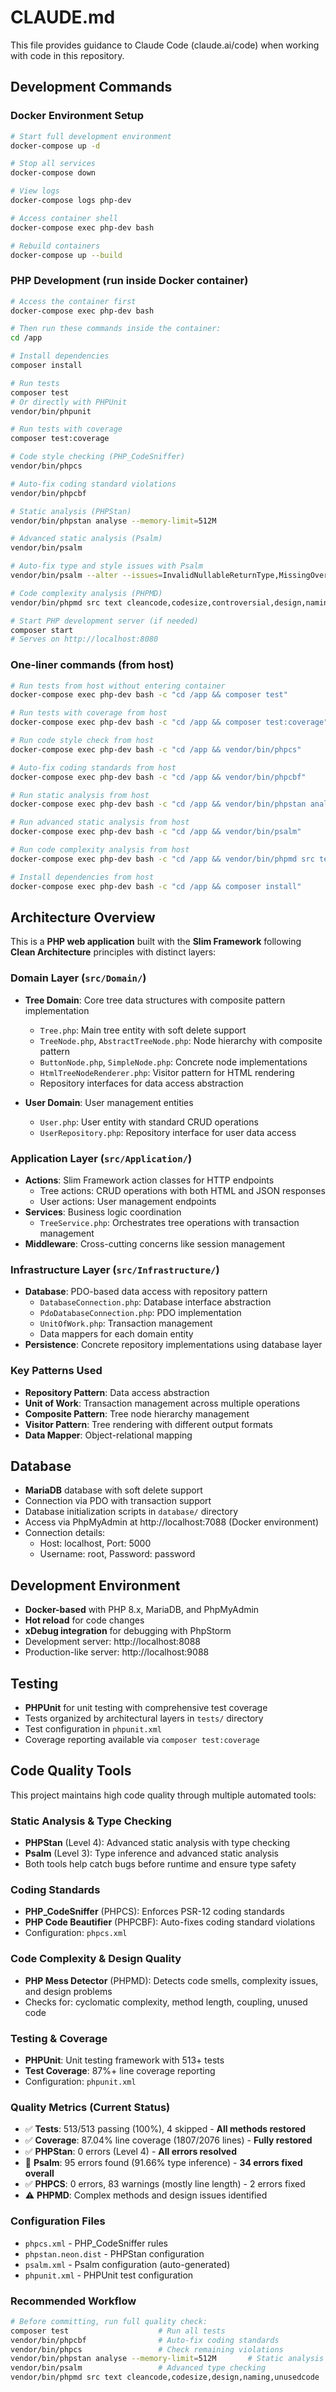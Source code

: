 # CLAUDE.md

This file provides guidance to Claude Code (claude.ai/code) when working with code in this repository.

## Development Commands

### Docker Environment Setup
```bash
# Start full development environment
docker-compose up -d

# Stop all services
docker-compose down

# View logs
docker-compose logs php-dev

# Access container shell
docker-compose exec php-dev bash

# Rebuild containers
docker-compose up --build
```

### PHP Development (run inside Docker container)
```bash
# Access the container first
docker-compose exec php-dev bash

# Then run these commands inside the container:
cd /app

# Install dependencies
composer install

# Run tests
composer test
# Or directly with PHPUnit
vendor/bin/phpunit

# Run tests with coverage
composer test:coverage

# Code style checking (PHP_CodeSniffer)
vendor/bin/phpcs

# Auto-fix coding standard violations
vendor/bin/phpcbf

# Static analysis (PHPStan)
vendor/bin/phpstan analyse --memory-limit=512M

# Advanced static analysis (Psalm)
vendor/bin/psalm

# Auto-fix type and style issues with Psalm
vendor/bin/psalm --alter --issues=InvalidNullableReturnType,MissingOverrideAttribute,UnusedVariable,PossiblyUnusedMethod,ClassMustBeFinal,MissingParamType

# Code complexity analysis (PHPMD)
vendor/bin/phpmd src text cleancode,codesize,controversial,design,naming,unusedcode

# Start PHP development server (if needed)
composer start
# Serves on http://localhost:8080
```

### One-liner commands (from host)
```bash
# Run tests from host without entering container
docker-compose exec php-dev bash -c "cd /app && composer test"

# Run tests with coverage from host
docker-compose exec php-dev bash -c "cd /app && composer test:coverage"

# Run code style check from host
docker-compose exec php-dev bash -c "cd /app && vendor/bin/phpcs"

# Auto-fix coding standards from host
docker-compose exec php-dev bash -c "cd /app && vendor/bin/phpcbf"

# Run static analysis from host  
docker-compose exec php-dev bash -c "cd /app && vendor/bin/phpstan analyse --memory-limit=512M"

# Run advanced static analysis from host
docker-compose exec php-dev bash -c "cd /app && vendor/bin/psalm"

# Run code complexity analysis from host
docker-compose exec php-dev bash -c "cd /app && vendor/bin/phpmd src text cleancode,codesize,controversial,design,naming,unusedcode"

# Install dependencies from host
docker-compose exec php-dev bash -c "cd /app && composer install"
```

## Architecture Overview

This is a **PHP web application** built with the **Slim Framework** following **Clean Architecture** principles with distinct layers:

### Domain Layer (`src/Domain/`)
- **Tree Domain**: Core tree data structures with composite pattern implementation
  - `Tree.php`: Main tree entity with soft delete support
  - `TreeNode.php`, `AbstractTreeNode.php`: Node hierarchy with composite pattern
  - `ButtonNode.php`, `SimpleNode.php`: Concrete node implementations
  - `HtmlTreeNodeRenderer.php`: Visitor pattern for HTML rendering
  - Repository interfaces for data access abstraction

- **User Domain**: User management entities
  - `User.php`: User entity with standard CRUD operations
  - `UserRepository.php`: Repository interface for user data access

### Application Layer (`src/Application/`)
- **Actions**: Slim Framework action classes for HTTP endpoints
  - Tree actions: CRUD operations with both HTML and JSON responses
  - User actions: User management endpoints
- **Services**: Business logic coordination
  - `TreeService.php`: Orchestrates tree operations with transaction management
- **Middleware**: Cross-cutting concerns like session management

### Infrastructure Layer (`src/Infrastructure/`)
- **Database**: PDO-based data access with repository pattern
  - `DatabaseConnection.php`: Database interface abstraction
  - `PdoDatabaseConnection.php`: PDO implementation
  - `UnitOfWork.php`: Transaction management
  - Data mappers for each domain entity
- **Persistence**: Concrete repository implementations using database layer

### Key Patterns Used
- **Repository Pattern**: Data access abstraction
- **Unit of Work**: Transaction management across multiple operations
- **Composite Pattern**: Tree node hierarchy management
- **Visitor Pattern**: Tree rendering with different output formats
- **Data Mapper**: Object-relational mapping

## Database
- **MariaDB** database with soft delete support
- Connection via PDO with transaction support
- Database initialization scripts in `database/` directory
- Access via PhpMyAdmin at http://localhost:7088 (Docker environment)
- Connection details:
  - Host: localhost, Port: 5000
  - Username: root, Password: password

## Development Environment
- **Docker-based** with PHP 8.x, MariaDB, and PhpMyAdmin
- **Hot reload** for code changes
- **xDebug integration** for debugging with PhpStorm
- Development server: http://localhost:8088
- Production-like server: http://localhost:9088

## Testing
- **PHPUnit** for unit testing with comprehensive test coverage
- Tests organized by architectural layers in `tests/` directory
- Test configuration in `phpunit.xml`
- Coverage reporting available via `composer test:coverage`

## Code Quality Tools

This project maintains high code quality through multiple automated tools:

### Static Analysis & Type Checking
- **PHPStan** (Level 4): Advanced static analysis with type checking
- **Psalm** (Level 3): Type inference and advanced static analysis
- Both tools help catch bugs before runtime and ensure type safety

### Coding Standards
- **PHP_CodeSniffer** (PHPCS): Enforces PSR-12 coding standards
- **PHP Code Beautifier** (PHPCBF): Auto-fixes coding standard violations
- Configuration: `phpcs.xml`

### Code Complexity & Design Quality  
- **PHP Mess Detector** (PHPMD): Detects code smells, complexity issues, and design problems
- Checks for: cyclomatic complexity, method length, coupling, unused code

### Testing & Coverage
- **PHPUnit**: Unit testing framework with 513+ tests
- **Test Coverage**: 87%+ line coverage reporting
- Configuration: `phpunit.xml`

### Quality Metrics (Current Status)
- ✅ **Tests**: 513/513 passing (100%), 4 skipped - **All methods restored**
- ✅ **Coverage**: 87.04% line coverage (1807/2076 lines) - **Fully restored**
- ✅ **PHPStan**: 0 errors (Level 4) - **All errors resolved**
- 🔄 **Psalm**: 95 errors found (91.66% type inference) - **34 errors fixed overall**
- ✅ **PHPCS**: 0 errors, 83 warnings (mostly line length) - 2 errors fixed
- ⚠️ **PHPMD**: Complex methods and design issues identified

### Configuration Files
- `phpcs.xml` - PHP_CodeSniffer rules
- `phpstan.neon.dist` - PHPStan configuration
- `psalm.xml` - Psalm configuration (auto-generated)
- `phpunit.xml` - PHPUnit test configuration

### Recommended Workflow
```bash
# Before committing, run full quality check:
composer test                    # Run all tests
vendor/bin/phpcbf                # Auto-fix coding standards
vendor/bin/phpcs                 # Check remaining violations
vendor/bin/phpstan analyse --memory-limit=512M       # Static analysis
vendor/bin/psalm                 # Advanced type checking
vendor/bin/phpmd src text cleancode,codesize,design,naming,unusedcode
```